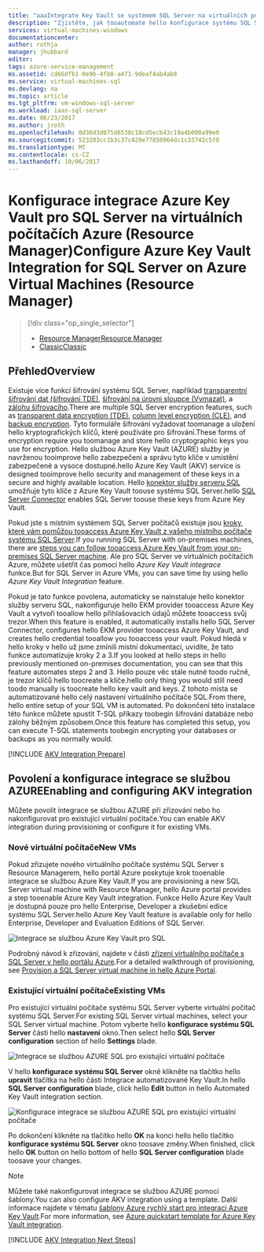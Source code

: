 ```yaml
---
title: "aaaIntegrate Key Vault se systémem SQL Server na virtuálních počítačích Windows v Azure (Resource Manager) | Microsoft Docs"
description: "Zjistěte, jak tooautomate hello konfigurace systému SQL Server šifrování pro použití s Azure Key Vault. Toto téma vysvětluje, jak vytvořit toouse Azure Key Vault integrace s virtuálními počítači systému SQL Server pomocí Správce prostředků."
services: virtual-machines-windows
documentationcenter: 
author: rothja
manager: jhubbard
editor: 
tags: azure-service-management
ms.assetid: cd66dfb1-0e9b-4fb0-a471-9deaf4ab4ab8
ms.service: virtual-machines-sql
ms.devlang: na
ms.topic: article
ms.tgt_pltfrm: vm-windows-sql-server
ms.workload: iaas-sql-server
ms.date: 06/23/2017
ms.author: jroth
ms.openlocfilehash: 0d36d3d075d6538c18cd5ecb43c19a4b000a99e0
ms.sourcegitcommit: 523283cc1b3c37c428e77850964dc1c33742c5f0
ms.translationtype: MT
ms.contentlocale: cs-CZ
ms.lasthandoff: 10/06/2017
---
```

# <a name="configure-azure-key-vault-integration-for-sql-server-on-azure-virtual-machines-resource-manager"></a><span data-ttu-id="5ca4e-104">Konfigurace integrace Azure Key Vault pro SQL Server na virtuálních počítačích Azure (Resource Manager)</span><span class="sxs-lookup"><span data-stu-id="5ca4e-104">Configure Azure Key Vault Integration for SQL Server on Azure Virtual Machines (Resource Manager)</span></span>
> [!div class="op_single_selector"]
> * [<span data-ttu-id="5ca4e-105">Resource Manager</span><span class="sxs-lookup"><span data-stu-id="5ca4e-105">Resource Manager</span></span>](virtual-machines-windows-ps-sql-keyvault.md)
> * [<span data-ttu-id="5ca4e-106">Classic</span><span class="sxs-lookup"><span data-stu-id="5ca4e-106">Classic</span></span>](../classic/ps-sql-keyvault.md)
> 
> 

## <a name="overview"></a><span data-ttu-id="5ca4e-107">Přehled</span><span class="sxs-lookup"><span data-stu-id="5ca4e-107">Overview</span></span>
<span data-ttu-id="5ca4e-108">Existuje více funkcí šifrování systému SQL Server, například [transparentní šifrování dat (šifrování TDE)](https://msdn.microsoft.com/library/bb934049.aspx), [šifrování na úrovni sloupce (Vymazat)](https://msdn.microsoft.com/library/ms173744.aspx), a [zálohu šifrovacího](https://msdn.microsoft.com/library/dn449489.aspx).</span><span class="sxs-lookup"><span data-stu-id="5ca4e-108">There are multiple SQL Server encryption features, such as [transparent data encryption (TDE)](https://msdn.microsoft.com/library/bb934049.aspx), [column level encryption (CLE)](https://msdn.microsoft.com/library/ms173744.aspx), and [backup encryption](https://msdn.microsoft.com/library/dn449489.aspx).</span></span> <span data-ttu-id="5ca4e-109">Tyto formuláře šifrování vyžadovat toomanage a uložení hello kryptografických klíčů, které používáte pro šifrování.</span><span class="sxs-lookup"><span data-stu-id="5ca4e-109">These forms of encryption require you toomanage and store hello cryptographic keys you use for encryption.</span></span> <span data-ttu-id="5ca4e-110">Hello službou Azure Key Vault (AZURE) služby je navrženou tooimprove hello zabezpečení a správu tyto klíče v umístění zabezpečené a vysoce dostupné.</span><span class="sxs-lookup"><span data-stu-id="5ca4e-110">hello Azure Key Vault (AKV) service is designed tooimprove hello security and management of these keys in a secure and highly available location.</span></span> <span data-ttu-id="5ca4e-111">Hello [konektor služby serveru SQL](http://www.microsoft.com/download/details.aspx?id=45344) umožňuje tyto klíče z Azure Key Vault toouse systému SQL Server.</span><span class="sxs-lookup"><span data-stu-id="5ca4e-111">hello [SQL Server Connector](http://www.microsoft.com/download/details.aspx?id=45344) enables SQL Server toouse these keys from Azure Key Vault.</span></span>

<span data-ttu-id="5ca4e-112">Pokud jste s místním systémem SQL Server počítačů existuje jsou [kroky, které vám pomůžou tooaccess Azure Key Vault z vašeho místního počítače systému SQL Server](https://msdn.microsoft.com/library/dn198405.aspx).</span><span class="sxs-lookup"><span data-stu-id="5ca4e-112">If you running SQL Server with on-premises machines, there are [steps you can follow tooaccess Azure Key Vault from your on-premises SQL Server machine](https://msdn.microsoft.com/library/dn198405.aspx).</span></span> <span data-ttu-id="5ca4e-113">Ale pro SQL Server ve virtuálních počítačích Azure, můžete ušetřit čas pomocí hello *Azure Key Vault integrace* funkce.</span><span class="sxs-lookup"><span data-stu-id="5ca4e-113">But for SQL Server in Azure VMs, you can save time by using hello *Azure Key Vault Integration* feature.</span></span>

<span data-ttu-id="5ca4e-114">Pokud je tato funkce povolena, automaticky se nainstaluje hello konektor služby serveru SQL, nakonfiguruje hello EKM provider tooaccess Azure Key Vault a vytvoří tooallow hello přihlašovacích údajů můžete tooaccess svůj trezor.</span><span class="sxs-lookup"><span data-stu-id="5ca4e-114">When this feature is enabled, it automatically installs hello SQL Server Connector, configures hello EKM provider tooaccess Azure Key Vault, and creates hello credential tooallow you tooaccess your vault.</span></span> <span data-ttu-id="5ca4e-115">Pokud hledá v hello kroky v hello už jsme zmínili místní dokumentaci, uvidíte, že tato funkce automatizuje kroky 2 a 3.</span><span class="sxs-lookup"><span data-stu-id="5ca4e-115">If you looked at hello steps in hello previously mentioned on-premises documentation, you can see that this feature automates steps 2 and 3.</span></span> <span data-ttu-id="5ca4e-116">Hello pouze věc stále nutné toodo ručně, je trezor klíčů hello toocreate a klíče.</span><span class="sxs-lookup"><span data-stu-id="5ca4e-116">hello only thing you would still need toodo manually is toocreate hello key vault and keys.</span></span> <span data-ttu-id="5ca4e-117">Z tohoto místa se automatizované hello celý nastavení virtuálního počítače SQL.</span><span class="sxs-lookup"><span data-stu-id="5ca4e-117">From there, hello entire setup of your SQL VM is automated.</span></span> <span data-ttu-id="5ca4e-118">Po dokončení této instalace této funkce můžete spustit T-SQL příkazy toobegin šifrování databáze nebo zálohy běžným způsobem.</span><span class="sxs-lookup"><span data-stu-id="5ca4e-118">Once this feature has completed this setup, you can execute T-SQL statements toobegin encrypting your databases or backups as you normally would.</span></span>

[!INCLUDE [AKV Integration Prepare](../../../../includes/virtual-machines-sql-server-akv-prepare.md)]

## <a name="enabling-and-configuring-akv-integration"></a><span data-ttu-id="5ca4e-119">Povolení a konfigurace integrace se službou AZURE</span><span class="sxs-lookup"><span data-stu-id="5ca4e-119">Enabling and configuring AKV integration</span></span>
<span data-ttu-id="5ca4e-120">Můžete povolit integrace se službou AZURE při zřizování nebo ho nakonfigurovat pro existující virtuální počítače.</span><span class="sxs-lookup"><span data-stu-id="5ca4e-120">You can enable AKV integration during provisioning or configure it for existing VMs.</span></span>

### <a name="new-vms"></a><span data-ttu-id="5ca4e-121">Nové virtuální počítače</span><span class="sxs-lookup"><span data-stu-id="5ca4e-121">New VMs</span></span>
<span data-ttu-id="5ca4e-122">Pokud zřizujete nového virtuálního počítače systému SQL Server s Resource Managerem, hello portál Azure poskytuje krok tooenable integrace se službou Azure Key Vault.</span><span class="sxs-lookup"><span data-stu-id="5ca4e-122">If you are provisioning a new SQL Server virtual machine with Resource Manager, hello Azure portal provides a step tooenable Azure Key Vault integration.</span></span> <span data-ttu-id="5ca4e-123">Funkce Hello Azure Key Vault je dostupná pouze pro hello Enterprise, Developer a zkušební edice systému SQL Server.</span><span class="sxs-lookup"><span data-stu-id="5ca4e-123">hello Azure Key Vault feature is available only for hello Enterprise, Developer and Evaluation Editions of SQL Server.</span></span>

![Integrace se službou Azure Key Vault pro SQL](./media/virtual-machines-windows-ps-sql-keyvault/azure-sql-arm-akv.png)

<span data-ttu-id="5ca4e-125">Podrobný návod k zřizování, najdete v části [zřízení virtuálního počítače s SQL Server v hello portálu Azure](virtual-machines-windows-portal-sql-server-provision.md).</span><span class="sxs-lookup"><span data-stu-id="5ca4e-125">For a detailed walkthrough of provisioning, see [Provision a SQL Server virtual machine in hello Azure Portal](virtual-machines-windows-portal-sql-server-provision.md).</span></span>

### <a name="existing-vms"></a><span data-ttu-id="5ca4e-126">Existující virtuální počítače</span><span class="sxs-lookup"><span data-stu-id="5ca4e-126">Existing VMs</span></span>
<span data-ttu-id="5ca4e-127">Pro existující virtuální počítače systému SQL Server vyberte virtuální počítač systému SQL Server.</span><span class="sxs-lookup"><span data-stu-id="5ca4e-127">For existing SQL Server virtual machines, select your SQL Server virtual machine.</span></span> <span data-ttu-id="5ca4e-128">Potom vyberte hello **konfigurace systému SQL Server** části hello **nastavení** okno.</span><span class="sxs-lookup"><span data-stu-id="5ca4e-128">Then select hello **SQL Server configuration** section of hello **Settings** blade.</span></span>

![Integrace se službou AZURE SQL pro existující virtuální počítače](./media/virtual-machines-windows-ps-sql-keyvault/azure-sql-rm-akv-existing-vms.png)

<span data-ttu-id="5ca4e-130">V hello **konfigurace systému SQL Server** okně klikněte na tlačítko hello **upravit** tlačítka na hello části Integrace automatizované Key Vault.</span><span class="sxs-lookup"><span data-stu-id="5ca4e-130">In hello **SQL Server configuration** blade, click hello **Edit** button in hello Automated Key Vault integration section.</span></span>

![Konfigurace integrace se službou AZURE SQL pro existující virtuální počítače](./media/virtual-machines-windows-ps-sql-keyvault/azure-sql-rm-akv-configuration.png)

<span data-ttu-id="5ca4e-132">Po dokončení klikněte na tlačítko hello **OK** na konci hello hello tlačítko **konfigurace systému SQL Server** okno toosave změny.</span><span class="sxs-lookup"><span data-stu-id="5ca4e-132">When finished, click hello **OK** button on hello bottom of hello **SQL Server configuration** blade toosave your changes.</span></span>

> [!NOTE]
> <span data-ttu-id="5ca4e-133">Můžete také nakonfigurovat integrace se službou AZURE pomocí šablony.</span><span class="sxs-lookup"><span data-stu-id="5ca4e-133">You can also configure AKV integration using a template.</span></span> <span data-ttu-id="5ca4e-134">Další informace najdete v tématu [šablony Azure rychlý start pro integraci Azure Key Vault](https://github.com/Azure/azure-quickstart-templates/tree/master/101-vm-sql-existing-keyvault-update).</span><span class="sxs-lookup"><span data-stu-id="5ca4e-134">For more information, see [Azure quickstart template for Azure Key Vault integration](https://github.com/Azure/azure-quickstart-templates/tree/master/101-vm-sql-existing-keyvault-update).</span></span>
> 
> 

[!INCLUDE [AKV Integration Next Steps](../../../../includes/virtual-machines-sql-server-akv-next-steps.md)]

